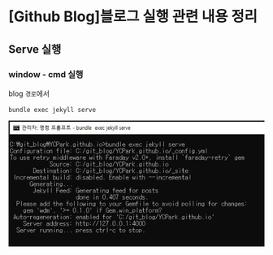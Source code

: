 # [Github Blog]블로그 실행 관련 내용 정리
## Serve 실행
### window - cmd 실행
blog `경로`에서
```
bundle exec jekyll serve
```

![bundle exec jekyll serve](../assets/images/posts/bundle_exec_jekyll_serve.JPG)